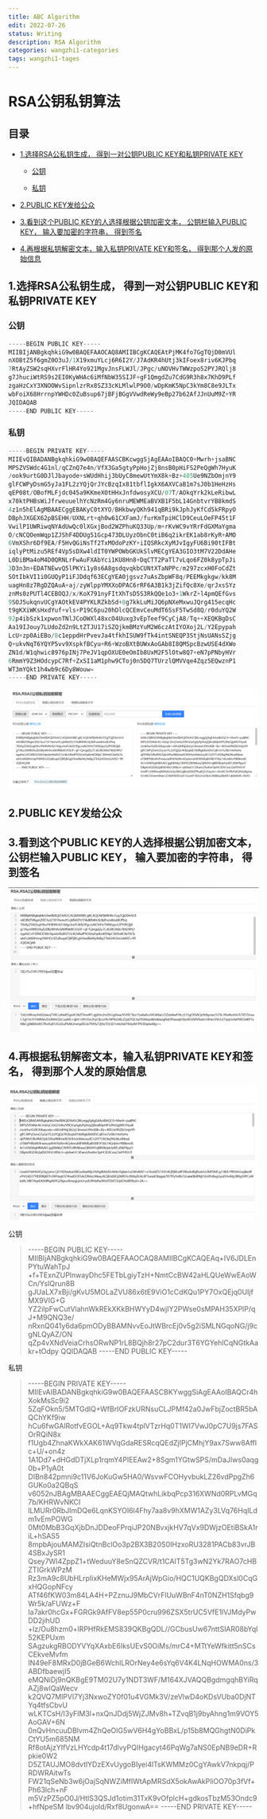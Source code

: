 ```yaml
---
title: ABC Algorithm
edit: 2022-07-26
status: Writing
description: RSA Algorithm
categories: wangzhi1-categories
tags: wangzhi1-tages
---
```


# RSA公钥私钥算法

## 目录

*   [1.选择RSA公私钥生成， 得到一对公钥PUBLIC KEY和私钥PRIVATE KEY](#1选择rsa公私钥生成-得到一对公钥public-key和私钥private-key)

    *   [公钥](#公钥)

    *   [私钥](#私钥)

*   [2.PUBLIC KEY发给公众](#2public-key发给公众)

*   [3.看到这个PUBLIC KEY的人选择根据公钥加密文本， 公钥栏输入PUBLIC KEY， 输入要加密的字符串， 得到签名](#3看到这个public-key的人选择根据公钥加密文本-公钥栏输入public-key-输入要加密的字符串-得到签名)

*   [4.再根据私钥解密文本，输入私钥PRIVATE KEY和签名， 得到那个人发的原始信息](#4再根据私钥解密文本输入私钥private-key和签名-得到那个人发的原始信息)

## 1.选择RSA公私钥生成， 得到一对公钥PUBLIC KEY和私钥PRIVATE KEY

### 公钥

```verilog
-----BEGIN PUBLIC KEY-----
MIIBIjANBgkqhkiG9w0BAQEFAAOCAQ8AMIIBCgKCAQEAtPjMK4fo7GgTQjD0mVUl
nXOBtZ5f6gmZ0O3uJ/1X19xmuYLcj6R6I2Y/J7AdKR4hUtj3kIFoex8riv6KJPbq
7RtAyZSW2sqHXvrFlHR4Yo921MgvJnsFLWJl/JPgc/uNOVHvTWWzpo52PYJRQlj8
g7JhuciWtRS9s2EI0KyWHAc6iMfNbW35SIJF+gF1QmgdZu7CdG9R3h8x7KhD9PLf
zgaHzCxY3XNOOWvSipnlzrRx8SZ33cKLMlwlP9O0/wDpKmK5NpC3kYm8C8e9JLTx
wbFoiX68HrrnpYWHDc0ZuBsup67jBFjBGgVVwdReWy9eBp27b62AfJJnUuM9Z+YR
JQIDAQAB
-----END PUBLIC KEY-----
```

### 私钥

```verilog
-----BEGIN PRIVATE KEY-----
MIIEvQIBADANBgkqhkiG9w0BAQEFAASCBKcwggSjAgEAAoIBAQC0+Mwrh+jsaBNC
MPSZVSWdc4G1nl/qCZnQ7e4n/VfX3Ga5gtyPpHojZj8nsB0pHiFS2PeQgWh7HyuK
/ook9urtG0DJlJbayode+sWUdHhij3bUyC8mewUtYmX8k+Bz+405Ue9NZbOmjnY9
glFCWPyDsmG5yJa1FL2zYQjQrJYcBzqIx81tbflIgkX6AXVCaB1m7sJ0b1HeHzHs
qEP08t/OBofMLFjdc045a9KKmeXOtHHxJnfdwosyXCU/07T/AOkqYrk2kLeRibwL
x70ktPHBsWiJfrweuuelhYcNzRm4Gy6nruMEWMEaBVXB1F5bL14GnbtvrYB8kmdS
4z1n5hElAgMBAAECggEBAKyC0tXYO/BHkbwyQKh941qBRi9kJphJyKfCd5kFRpyO
DBphJXGEX62pBSEHH/UXNLrt+qh0w61CXFamJ/furKmTpiHClD9CeuLOeFP45t1F
VwilP1UWRiwqNYAdUwQc0lXGxjBod2WZPhuKQ33Up/m+rKvWC9vYRrFdGXMaYgma
O/cNCQOemWqp1ZJShF4DDUg51Gcp473DLUyzObnC0tiB6q2ikrEK1ab8rKyR+AMO
6VmXShr6Df9EA/F5HvQGiNsTf2TxMOdoPzKY+iIQSRkcXyMJvIgyFU6Bi90tIFBt
iqlyPtMizu5REf4Vp5sDXw4ldIT0YWPOWbGKUkSlvMECgYEA3GIO3tM7V22DdAHe
L0DiBMa4oM4D0QRNLrFwAuFXAbYci1KU8Hn8+DqCTT2PaTl7vLqo6FZ0k8ypTpJi
3D3n3n+EDATNEwvQ5lPKYi1y8s6A8gsdqvqkbCUNtXTaNPPc/m297zcxH0FoCdZt
SOtIbkVI1i0GUQyP1iFJDdqf63ECgYEA0jgsvz7uAsZbpWF8q/PEEMkgkgw/kk8M
uagHn8z7RgDZQAuA+aj/zyWlppYMXXoDPAC6rRF6A3B1k3jZifQc8Xe/qrJxsSYz
znMs0zPUTl4CEBOQJ/x/KoX791nyFItXhTsD5S3RkQQe1o3+1WkrZ+l4pmQEfGvs
9SOJ5ukqnvUCgYAOtkEV4PYKLRZkbSd+8g7kkLuMiJQ6pNXeMxwuJQrg415ecqHc
t9gKXiWKsHxdYuf+vls+P19C6pu20hDlcQCEmvCeuMdT6SsF5TwSd8Q/r0duYQ2W
92p4ibSzk1xpwonTNlJCoOWXl48xcO4Uuxg3vEpTeef9CyCjA8/Tq++XEQKBgDsC
Aa19IJouy7LUdoZd2n9LtZTJU17iSZQjkmBMzYuM2W6czAtIYOXoj2L/Y2Epypah
LcU+zp0AiEBo/8c1eppdHrPvevJa4tfkhISUW9fTk4intSNEQP3StjNsUANsSZjg
Q+ukvNqT6YQYP5vv9XspkfBCyu+R6+WzoBXtBUWxAoGAb8I8QMSpcBzwUSE4dXWo
ZN1d/W1qhwic8976pINj7PeJV1qpOXUE0eOmIb8UxM2F5lOtw8Q7+eN7pPNbyHVr
6RmmY9Z3HOdcypC7Rf+ZxSI1aM1phw9CToj0n5DQ7TUrzlQMVVqe4Zqz5EQwznP1
WT3mYQkt1h4wb9c6Dy8Wouw=
-----END PRIVATE KEY-----
```

![](image/image_T8ove-MaI2.png)

## 2.PUBLIC KEY发给公众

## 3.看到这个PUBLIC KEY的人选择根据公钥加密文本， 公钥栏输入PUBLIC KEY， 输入要加密的字符串， 得到签名

![](image/image_rQcEOq4Pxq.png)

## 4.再根据私钥解密文本，输入私钥PRIVATE KEY和签名， 得到那个人发的原始信息

![](image/image_mtQMqoFYEA.png)

公钥

> \-----BEGIN PUBLIC KEY-----
> MIIBIjANBgkqhkiG9w0BAQEFAAOCAQ8AMIIBCgKCAQEAq+IV6JDLEnPYtuWahTpJ
> \+f+TExnZUPlnwayDhc5FETbLgiyTzH+NmtCcBW42aHLQUeWwEAoWCn/YsIQrun8B
> gJUaLX7xBji/gKvU5MOLaZVU86x6tE9ViO1cCdKQu1PY7OxQEjq0UIjfMX9VIG+G
> YZ2ilpFwCutVlahnWkREkXKkBHWYyD4wjIY2PWse0sMPAH35XPlP/qJ+M9QNQ3e/
> nRxnQ041y6da6pmODyBBAMNvvEoJtWBrcEj0v5g2iSMLNGqoNG/j9cgNLQyAZ/ON
> qZp4vXNdVeiaCrhsORwNP1rL8BQjh8r27pC2dur3T6YGYehlCqNGtkAakr+tOdpy
> QQIDAQAB
> \-----END PUBLIC KEY-----

私钥

> \-----BEGIN PRIVATE KEY-----
> MIIEvAIBADANBgkqhkiG9w0BAQEFAASCBKYwggSiAgEAAoIBAQCr4hXokMsSc9i2
> 5ZqFOkn5/5MTGdlQ+WfBrIOFzkURNsuCLJPMf42a0JwFbjZoctBR5bAQChYKf9iw
> hCu6fwGAlRotfvEGOL+Aq9Tkw4tplVTzrHq0T1WI7VwJ0pC7U9js7FASOrRQiN8x
> f1Ugb4ZhnaKWkXAK61WVqGdaRESRcqQEdZjIPjCMhjY9ax7Sww8Afflc+U/+on4z
> 1A1Dd7+dHGdDTjXLp1rqmY4PIEEAw2+8Sgm1YGtwSPS/mDaJIws0aqg0b+P1yA0t
> DIBn842pmni9c11V6JoKuGw5HA0/WsvwFCOHyvbukLZ26vdPpgZh6GUKo0a2QBqS
> v6052nJBAgMBAAECggEAEQjMAQtwhLikbqPcp316XWNd0RPLvMGq7b/KHRWvNKCI
> lLMURr0RbJlmDQe6LqnKSYOI6l4Fhy7aa8v9hXMW1AZy3LVq76HqILdm1vEmPOWG
> 0Mt0MbB3GqXjbDnJDDeoFPrqiJP20NBvxjkHV7qVx9DWjzOEtiBSkA1riL+hSAS5
> 8mpbAjouMAMZIsiQtnBclOo3p2BX3B20S0IHzxoRU3281PACb83vrJB4SBxJySR1
> Qsey7WI4ZppZ1+tWeduuY8eSnQZCVR/t1CAIT5Tg3wN2Yk7RAO7cHBZTIGrkWPzM
> Rz3mA9c8UbHLrpIixKHeMWjx95ArAjWpGio/HQC1UQKBgQDXsl0CqGxHQGopNFcy
> ATf46fKW03m84LA4H+PZznuJ9MbCVrFlUuWBnF4nT0NZH1Sfqbg9Wr5k/aFUWz+F
> Ia7akr0hcGx+FGRGk9AfFV8ep55P0cru996ZSX5trUC5VfE1lVJMdyPwDD2jihUD
> \+lz/Ou8hzm0+lRPHfRkEMS839QKBgQDL//GCbusUw67nttSlAR08bYqI52KEPUxm
> SAgzukgRBODYVYqXAxbE6IksUEvS0OiMs/mrC4+MTtYeWfkitt5nSCsCEkveMvfm
> IN49eF8MRxD0jBGeB6WchlLROrNey4e6sYq6V4K4LNqHOWMA0ns/3ABDfbaewjI5
> eMQNiDj9nQKBgE9TM02U7y1NDT3WF/M164XJVAQQBgdmgqhBYiRqAZj8wlQaWecv
> k2QVQ7MlPVl7Yj3NxwoZY0f01u4VGMk3V/zeVlwD4oKDsVUba0DjNTYq4tfsCbvU
> wLKTCsH/I3yFlM3l+nxQnJDdj5WjZJMv8h+TZvqB1j9byAhng1m9VOY5AoGAV+6N
> 0nQvHncuuDBlvm4ZhQeOlG5wV6H4gYoBBxL/p15b8MQGhgtN0DiPkCtYU5m685NM
> Rf8otAjzYIfVzLHYcdp4t17dlvyPQIHgacyt46PqWg7aNS0EpNB9eDR+Rpkie0W2
> D5ZTAUJMO8dvtlYDzEXvUygoBIyei4lTsKWMMz0CgYAwkV7nkpqj/PRDWRAitwTs
> FW21qSeNb3w6jOajSqNWZiMfIWtApMRSdX5okAwAkPliOO70p3fVf+Ph63lch+nF
> m5VzPZ5pO0J/HtlS3QSJd1otim31TxK9vOfplcH+gdkosTbzM53Ondc9+hfNpeSM
> lbv904ujold/Rxf8UgonwA==
> \-----END PRIVATE KEY-----
